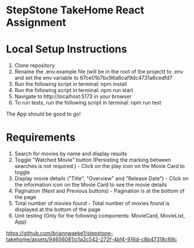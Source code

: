 # StepStone TakeHome React Assignment

# Local Setup Instructions

1. Clone repository
2. Rename the .env.example file (will be in the root of the project) to .env and set the env variable to 67ce01b7bc96a6caf9dc4731a6cedfd7
3. Run the following script in terminal: npm install
4. Run the following script in terminal: npm run start
5. Navigate to http://localhost:5173 in your browser
6. To run tests, run the following script in terminal: npm run test

The App should be good to go!

# Requirements

1. Search for movies by name and display results
2. Toggle "Watched Movie" button (Persisting the marking between searches is not required.) - Click on the play icon on the Movie Card to toggle
3. Display movie details ("Title", "Overview" and "Release Date") - Click on the information icon on the Movie Card to see the movie details
4. Pagination (Next and Previous buttons) - Pagination is at the bottom of the page
5. Total number of movies found - Total number of movies found is displayed at the bottom of the page
6. Unit testing (Only for the following components: MovieCard, MovieList, App)

https://github.com/briannwaeke1/stepstone-takehome/assets/94656081/c1a2c542-272f-4bf4-916d-c8b47318c69c
